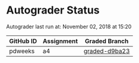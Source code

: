 # Autograder Status
Autograder last run at: November 02, 2018 at 15:20

| GitHub ID | Assignment | Graded Branch |
|-----------|------------|---------------|
| pdweeks | a4 | [graded-d9ba23](https://github.com/Fall2018COMP401-001/a4-pdweeks/tree/graded-d9ba23) | 
